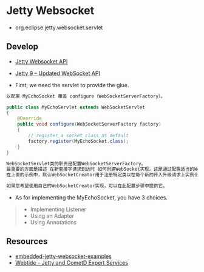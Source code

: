 # Jetty Websocket

* org.eclipse.jetty.websocket.servlet

## Develop
* [Jetty Websocket API](API.md)
* [Jetty 9 – Updated WebSocket API](https://webtide.com/jetty-9-updated-websocket-api/)

* First, we need the servlet to provide the glue.
```md
以配置 MyEchoSocket 覆盖 configure（WebSocketServerFactory）。
```
```java
public class MyEchoServlet extends WebSocketServlet
{
    @Override
    public void configure(WebSocketServerFactory factory)
    {
        // register a socket class as default
        factory.register(MyEchoSocket.class);
    }
}
```
```md
WebSocketServlet类的职责是配置WebSocketServerFactory。
最重要的方面是描述 在新套接字请求到达时 如何创建WebSocket实现。这是通过配置适当的WebSocketCreator对象来完成的。
在上面的示例中，默认WebSocketCreator用于注册特定类以在每个新的传入升级请求上实例化。

如果您希望使用自己的WebSocketCreator实现，可以在此配置步骤中提供它。
```
* As for implementing the MyEchoSocket, you have 3 choices.
> * Implementing Listener
> * Using an Adapter
> * Using Annotations


## Resources
* [embedded-jetty-websocket-examples](https://github.com/jetty-project/embedded-jetty-websocket-examples)
* [Webtide - Jetty and CometD Expert Services](https://webtide.com/)
